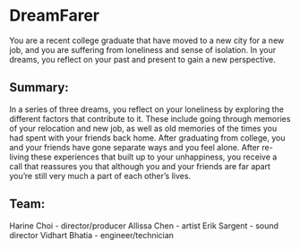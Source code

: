 # DreamFarer

You are a recent college graduate that have moved to a new city for a new job, and you are suffering from loneliness and sense of isolation. In your dreams, you reflect on your past and present to gain a new perspective.

## Summary:

In a series of three dreams, you reflect on your loneliness by exploring the different factors that contribute to it. These include going through memories of your relocation and new job, as well as old memories of the times you had spent with your friends back home. After graduating from college, you and your friends have gone separate ways and you feel alone. After re-living these experiences that built up to your unhappiness, you receive a call that reassures you that although you and your friends are far apart you’re still very much a part of each other’s lives.
 
## Team:
Harine Choi - director/producer
Allissa Chen - artist
Erik Sargent - sound director
Vidhart Bhatia - engineer/technician
